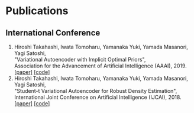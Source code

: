 # Publications  
## International Conference  
1. Hiroshi Takahashi, Iwata Tomoharu, Yamanaka Yuki, Yamada Masanori, Yagi Satoshi,  
  "Variational Autoencoder with Implicit Optimal Priors",  
  Association for the Advancement of Artificial Intelligence (AAAI), 2019.  
  [[paper]](https://www.aaai.org/ojs/index.php/AAAI/article/view/4439) [[code]](https://github.com/takahashihiroshi/vae_iop)  
1. Hiroshi Takahashi, Iwata Tomoharu, Yamanaka Yuki, Yamada Masanori, Yagi Satoshi,  
  "Student-t Variational Autoencoder for Robust Density Estimation",  
  International Joint Conference on Artificial Intelligence (IJCAI), 2018.  
  [[paper]](https://www.ijcai.org/Proceedings/2018/374) [[code]](https://github.com/takahashihiroshi/t_vae)  
